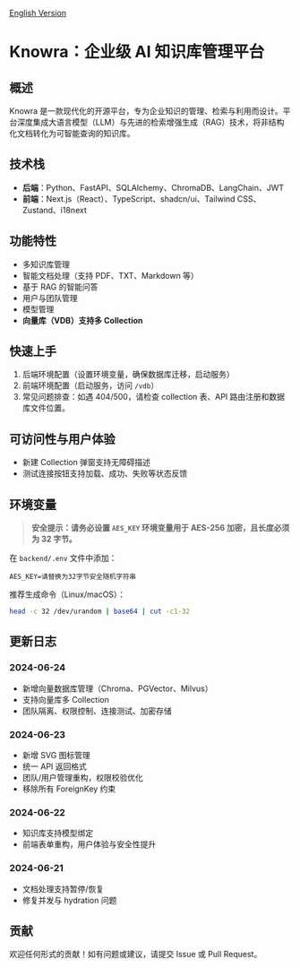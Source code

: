 [English Version](README.md)

# Knowra：企业级 AI 知识库管理平台

## 概述

Knowra 是一款现代化的开源平台，专为企业知识的管理、检索与利用而设计。平台深度集成大语言模型（LLM）与先进的检索增强生成（RAG）技术，将非结构化文档转化为可智能查询的知识库。

## 技术栈

- **后端**：Python、FastAPI、SQLAlchemy、ChromaDB、LangChain、JWT
- **前端**：Next.js（React）、TypeScript、shadcn/ui、Tailwind CSS、Zustand、i18next

## 功能特性

- 多知识库管理
- 智能文档处理（支持 PDF、TXT、Markdown 等）
- 基于 RAG 的智能问答
- 用户与团队管理
- 模型管理
- **向量库（VDB）支持多 Collection**

## 快速上手

1. 后端环境配置（设置环境变量，确保数据库迁移，启动服务）
2. 前端环境配置（启动服务，访问 `/vdb`）
3. 常见问题排查：如遇 404/500，请检查 collection 表、API 路由注册和数据库文件位置。

## 可访问性与用户体验

- 新建 Collection 弹窗支持无障碍描述
- 测试连接按钮支持加载、成功、失败等状态反馈

## 环境变量

> **安全提示：请务必设置 `AES_KEY` 环境变量用于 AES-256 加密，且长度必须为 32 字节。**

在 `backend/.env` 文件中添加：

```env
AES_KEY=请替换为32字节安全随机字符串
```

推荐生成命令（Linux/macOS）：
```bash
head -c 32 /dev/urandom | base64 | cut -c1-32
```

## 更新日志

### 2024-06-24
- 新增向量数据库管理（Chroma、PGVector、Milvus）
- 支持向量库多 Collection
- 团队隔离、权限控制、连接测试、加密存储

### 2024-06-23
- 新增 SVG 图标管理
- 统一 API 返回格式
- 团队/用户管理重构，权限校验优化
- 移除所有 ForeignKey 约束

### 2024-06-22
- 知识库支持模型绑定
- 前端表单重构，用户体验与安全性提升

### 2024-06-21
- 文档处理支持暂停/恢复
- 修复并发与 hydration 问题

## 贡献

欢迎任何形式的贡献！如有问题或建议，请提交 Issue 或 Pull Request。
